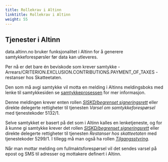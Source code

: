 ```yaml
---
title: Rollekrav i Altinn
linktitle: Rollekrav i Altinn
weight: 55
---
```


## Tjenester i Altinn
data.altinn.no bruker funksjonalitet i Altinn for å generere samtykkeforespørsler før data kan utleveres. 

Per nå er det bare én beviskode som krever samtykke - Arrears/CRITERION.EXCLUSION.CONTRIBUTIONS.PAYMENT_OF_TAXES - restanser hos Skatteetaten. 

Den som må avgi samtykke vil motta en melding i Altinns meldingsboks med lenke til samtykkesiden se [samtykkeprosessen](/docs/utviklingsguider/ebevis/samtykkeprosessen/) for mer informasjon. 

Denne meldingen krever enten rollen [*SISKD/begrenset signeringsrett*](https://www.altinn.no/hjelp/skjema/alle-altinn-roller/begrenset-signeringsrettighet/) eller direkte delegerte rettigheter til tjenesten *Varsel om samtykkeforespørsel* med tjenestekoder 5132/1.

Selve samtykket er basert på det som i Altinn kalles en lenketjeneste, og for å kunne gi samtykke krever det rollen [*SISKD/begrenset signeringsrett*](https://www.altinn.no/hjelp/skjema/alle-altinn-roller/begrenset-signeringsrettighet/) eller direkte delegerte rettigheter til tjenesten *Restanser hos skatteetaten* med tjenestekoder 5299/1. I tillegg må man også ha rollen [*Tilgangsstyring*](https://www.altinn.no/hjelp/skjema/alle-altinn-roller/tilgangsstyring/).

Når man mottar melding om fullmaktsforespørsel vil det sendes varsel på epost og SMS til adresser og mottakere definert i Altinn.
